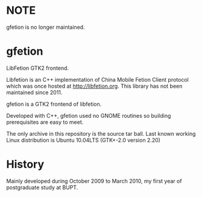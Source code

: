 NOTE
=======
gfetion is no longer maintained.

gfetion
=======

LibFetion GTK2 frontend.

Libfetion is an C++ implementation of China Mobile Fetion Client protocol which was once hosted at http://libfetion.org. This library has not been maintained since 2011.

gfetion is a GTK2 frontend of libfetion.

Developed with C++, gfetion used no GNOME routines so building prerequisites are easy to meet.

The only archive in this repository is the source tar ball. Last known working Linux distribution is Ubuntu 10.04LTS (GTK+-2.0 version 2.20)

History
=======
Mainly developed during October 2009 to March 2010, my first year of postgraduate study at BUPT.
